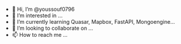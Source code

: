 - 👋 Hi, I’m @youssouf0796
- 👀 I’m interested in ...
- 🌱 I’m currently learning Quasar, Mapbox, FastAPI, Mongoengine...
- 💞️ I’m looking to collaborate on ...
- 📫 How to reach me ...

<!---
youssouf0796/youssouf0796 is a ✨ special ✨ repository because its `README.md` (this file) appears on your GitHub profile.
You can click the Preview link to take a look at your changes.
--->
